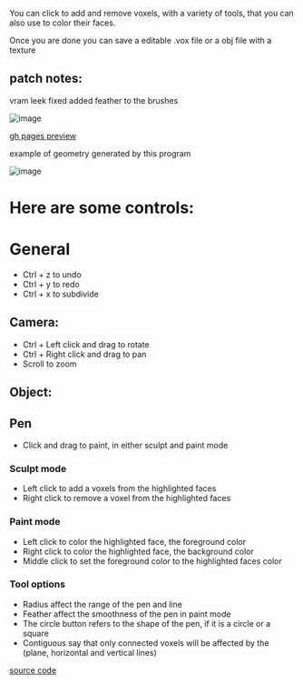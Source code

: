 You can click to add and remove voxels, with a variety of tools, that you can also use to color their faces.

Once you are done you can save a editable .vox file or a obj file with a texture

## patch notes:

vram leek fixed
added feather to the brushes

![image](https://user-images.githubusercontent.com/66787043/227627193-07205c31-20b1-4c93-8e15-442b071af9cc.png)

[gh pages preview](https://thiago099.github.io/voxel-modeler/)

example of geometry generated by this program

![image](https://user-images.githubusercontent.com/66787043/227626184-2ed1fa57-94ad-4b20-b97a-e259adba2c00.png)


# Here are some controls:

# General

- Ctrl + z to undo
- Ctrl + y to redo
- Ctrl + x to subdivide
## Camera:
- Ctrl + Left click and drag to rotate
- Ctrl + Right click and drag to pan
- Scroll to zoom
## Object:

## Pen
- Click and drag to paint, in either sculpt and paint mode

### Sculpt mode
- Left click to add a voxels from the highlighted faces
- Right click to remove a voxel from the highlighted faces

### Paint mode
- Left click to color the highlighted face, the foreground color
- Right click to color the highlighted face, the background color
- Middle click to set the foreground color to the highlighted faces color

### Tool options
- Radius affect the range of the pen and line
- Feather affect the smoothness of the pen in paint mode
- The circle button refers to the shape of the pen, if it is a circle or a square
- Contiguous say that only connected voxels will be affected by the (plane, horizontal and vertical lines)


[source code](https://github.com/Thiago099/voxel-modeler/)
